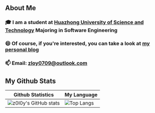 ## About Me

### 🎓 I am a student at [Huazhong University of Science and Technology](https://www.hust.edu.cn/) **Majoring in Software Engineering**

### 😄 Of course, if you're interested, you can take a look at [my personal blog](https://z0l0y.github.io)

### 📫 Email: zloy0709@outlook.com

<!--
**z0l0y/z0l0y** is a ✨ _special_ ✨ repository because its `README.md` (this file) appears on your GitHub profile.

Here are some ideas to get you started:

- 🔭 I’m currently working on ...
- 🌱 I’m currently learning ...
- 👯 I’m looking to collaborate on ...
- 🤔 I’m looking for help with ...
- 💬 Ask me about ...
- 📫 How to reach me: ...
- 😄 Pronouns: ...
- ⚡ Fun fact: ...
-->

My Github Stats
---------------

<p align="center">

| Github Statistics                                            | My Language                                                  |
| ------------------------------------------------------------ | ------------------------------------------------------------ |
| ![z0l0y's GitHub stats](https://github-readme-stats.vercel.app/api?username=z0l0y&show_icons=true&theme=tokyonight) | ![Top Langs](https://github-readme-stats.vercel.app/api/top-langs/?username=z0l0y&layout=compact&hide=javascript,html,css) |

</p>

